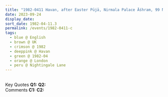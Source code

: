 ```yaml
---
title: "1982-0411 Havan, after Easter Pūjā, Nirmala Palace Āśhram, 99 Nightingale Lane, Balham, London SW12 8LZ, UK"
date: 2023-09-24
display_date: 
sort_date: 1982-04-11.3
permalink: /events/1982-0411-c
tags:
  - blue @ English
  - brown @ UK
  - crimson @ 1982
  - deeppink @ Havan
  - green @ 1982-04
  - orange @ London
  - peru @ Nightingale Lane
---
```


<br>

<wave-list>
  <list-title color="DarkSeaGreen" width="55">Key Quotes</list-title>
  <list-item color="BlanchedAlmond" width="280"><b>Q1:</b> <i></i></list-item>
  <list-item color="Lavender" width="280"><b>Q2:</b> <i></i></list-item>
</wave-list>

<br>

<wave-list>
  <list-title color="DarkSeaGreen" width="55">Comments</list-title>
  <list-item color="BlanchedAlmond" width="280"><b>C1:</b> <i></i></list-item>
  <list-item color="Lavender" width="280"><b>C2:</b> <i></i></list-item>
</wave-list>